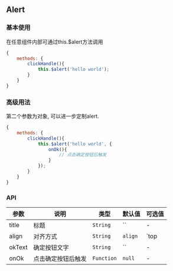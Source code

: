 ## Alert

### 基本使用

在任意组件内部可通过this.$alert方法调用
``` javascript
{
    methods: {
        clickHandle(){
            this.$alert('hello world');
        }
    }
}
```

### 高级用法

第二个参数为对象, 可以进一步定制alert.
``` javascript
{
    methods: {
        clickHandle(){
            this.$alert('hello world', {
                onOk(){
                    // 点击确定按钮后触发 
                }
            });
        }
    }
}
```

### API

| 参数 | 说明 | 类型 | 默认值 | 可选值 |
|-----------|-----------|-----------|-------------|-------------|
| title | 标题 | `String` | `` |-|
| align | 对齐方式 | `String` | `align` |`top|bottom|center`|
| okText | 确定按钮文字 | `String` | `` |-|
| onOk | 点击确定按钮后触发 | `Function` | `null` |-|